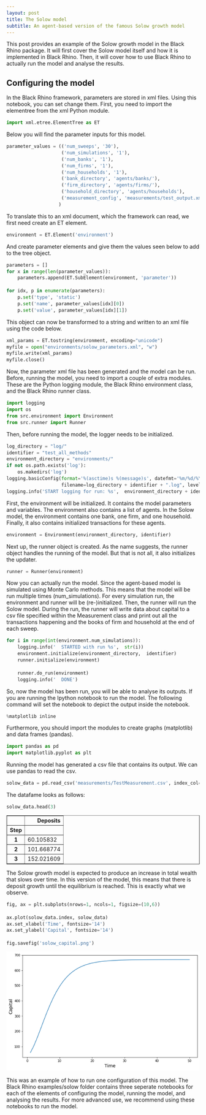 ```yaml
---
layout: post
title: The Solow model
subtitle: An agent-based version of the famous Solow growth model
---
```


This post provides an example of the Solow growth model in the Black Rhino package. It will first cover the Solow model itself and how it is implemented in Black Rhino. Then, it will cover how to use Black Rhino to actually run the model and analyse the results.

## Configuring the model

In the Black Rhino framework, parameters are stored in xml files. Using this notebook, you can set change them. First, you need to import the elementree from the xml Python module.

```python
import xml.etree.ElementTree as ET
```

Below you will find the parameter inputs for this model.  

```python
parameter_values = (('num_sweeps', '30'),
                    ('num_simulations', '1'),
                    ('num_banks', '1'),
                    ('num_firms', '1'),
                    ('num_households', '1'),
                    ('bank_directory', 'agents/banks/'),
                    ('firm_directory', 'agents/firms/'),
                    ('household_directory', 'agents/households'),
                    ('measurement_config', 'measurements/test_output.xml')
                   )
```

To translate this to an xml document, which the framework can read, we first need create an ET element.

```python
environment = ET.Element('environment')
```

And create parameter elements and give them the values seen below to add to the tree object.


```python
parameters = []
for x in range(len(parameter_values)):
    parameters.append(ET.SubElement(environment, 'parameter'))

for idx, p in enumerate(parameters):
    p.set('type', 'static')
    p.set('name', parameter_values[idx][0])
    p.set('value', parameter_values[idx][1])
```

This object can now be transformed to a string and written to an xml file using the code below.

```python
xml_params = ET.tostring(environment, encoding="unicode")
myfile = open("environments/solow_parameters.xml", "w")
myfile.write(xml_params)
myfile.close()
```

Now, the parameter xml file has been generated and the model can be run. Before, running the model, you need to import a couple of extra modules. These are the Python logging module, the Black Rhino environment class, and the Black Rhino runner class.

```python
import logging
import os
from src.environment import Environment
from src.runner import Runner
```

Then, before running the model, the logger needs to be initialized.

```python
log_directory = "log/"
identifier = "test_all_methods"
environment_directory = "environments/"
if not os.path.exists('log'):
    os.makedirs('log')
logging.basicConfig(format='%(asctime)s %(message)s', datefmt='%m/%d/%Y %H:%M:%S',
                    filename=log_directory + identifier + ".log", level=logging.INFO)
logging.info('START logging for run: %s',  environment_directory + identifier + ".xml")
```

First, the environment will be initialized. It contains the model parameters and variables. The environment also contains a list of agents. In the Solow model, the environment contains one bank, one firm, and one household. Finally, it also contains initialized transactions for these agents.

```python
environment = Environment(environment_directory, identifier)
```

Next up, the runner object is created. As the name suggests, the runner object handles the running of the model. But that is not all, it also initializes the updater.

```python
runner = Runner(environment)
```

Now you can actually run the model. Since the agent-based model is simulated using Monte Carlo methods. This means that the model will be run multiple times (num_simulations). For every simulation run, the environment and runner will be (re-)initialized. Then, the runner will run the Solow model. During the run, the runner will write data about capital to a csv file specified within the Measurement class and print out all the transactions happening and the books of firm and household at the end of each sweep.


```python
for i in range(int(environment.num_simulations)):
    logging.info('  STARTED with run %s',  str(i))
    environment.initialize(environment_directory,  identifier)
    runner.initialize(environment)

    runner.do_run(environment)
    logging.info('  DONE')
```

So, now the model has been run, you will be able to analyse its outputs. If you are running the Ipython notebook to run the model. The following command will set the notebook to depict the output inside the notebook.


```python
%matplotlib inline
```

Furthermore, you should import the modules to create graphs (matplotlib) and data frames (pandas).


```python
import pandas as pd
import matplotlib.pyplot as plt
```

Running the model has generated a csv file that contains its output. We can use pandas to read the csv.


```python
solow_data = pd.read_csv('measurements/TestMeasurement.csv', index_col=0)
```

The datafame looks as follows:


```python
solow_data.head(3)
```

<div>
<style scoped>
    .dataframe tbody tr th:only-of-type {
        vertical-align: middle;
    }

    .dataframe tbody tr th {
        vertical-align: top;
    }

    .dataframe thead th {
        text-align: right;
    }
</style>
<table border="1" class="dataframe">
  <thead>
    <tr style="text-align: right;">
      <th></th>
      <th>Deposits</th>
    </tr>
    <tr>
      <th>Step</th>
      <th></th>
    </tr>
  </thead>
  <tbody>
    <tr>
      <th>1</th>
      <td>60.105832</td>
    </tr>
    <tr>
      <th>2</th>
      <td>101.668774</td>
    </tr>
    <tr>
      <th>3</th>
      <td>152.021609</td>
    </tr>
  </tbody>
</table>
</div>


The Solow growth model is expected to produce an increase in total wealth that slows over time. In this version of the model, this means that there is deposit growth until the equilibrium is reached. This is exactly what we observe.


```python
fig, ax = plt.subplots(nrows=1, ncols=1, figsize=(10,6))

ax.plot(solow_data.index, solow_data)
ax.set_xlabel('Time', fontsize='14')
ax.set_ylabel('Capital', fontsize='14')

fig.savefig('solow_capital.png')
```

![png](../img/output_29_0.png)

This was an example of how to run one configuration of this model. The Black Rhino examples/solow folder contains three seperate notebooks for each of the elements of configuring the model, running the model, and analysing the results. For more advanced use, we recommend using these notebooks to run the model.
